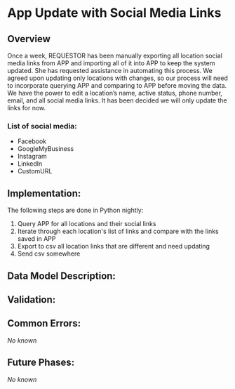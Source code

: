 # App Update with Social Media Links

## Overview
Once a week, REQUESTOR has been manually exporting all location social media links from APP and importing all of it into APP to keep the system updated. She has requested assistance in automating this process.
We agreed upon updating only locations with changes, so our process will need to incorporate querying APP and comparing to APP before moving the data.
We have the power to edit a location’s name, active status, phone number, email, and all social media links. It has been decided we will only update the links for now.

### List of social media:
<ul>
  <li>Facebook</li>
  <li>GoogleMyBusiness</li>
  <li>Instagram</li>
  <li>LinkedIn</li>
  <li>CustomURL</li>
</ul>

## Implementation:
The following steps are done in Python nightly:
<ol>
  <li>Query APP for all locations and their social links</li>
  <li>Iterate through each location's list of links and compare with the links saved in APP</li>
  <li>Export to csv all location links that are different and need updating</li>
  <li>Send csv somewhere</li>
</ol>

## Data Model Description:

## Validation:

## Common Errors:
<i>No known</i>

## Future Phases:
<i>No known</i>
